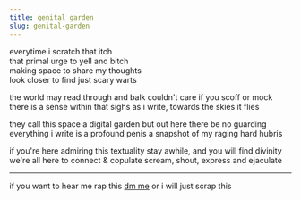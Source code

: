 ```yaml
---
title: genital garden
slug: genital-garden
---
```


everytime i scratch that itch<br/>
that primal urge to yell and bitch<br/>
making space to share my thoughts<br/>
look closer to find just scary warts

the world may read through and balk
couldn't care if you scoff or mock 
there is a sense within that sighs
as i write, towards the skies it flies

they call this space a digital garden
but out here there be no guarding
everything i write is a profound penis
a snapshot of my raging hard hubris

if you're here admiring this textuality
stay awhile, and you will find divinity
we're all here to connect & copulate
scream, shout, express and ejaculate

---
if you want to hear me rap this
[dm me](https://twitter.com/reddy2go) or i will just scrap this